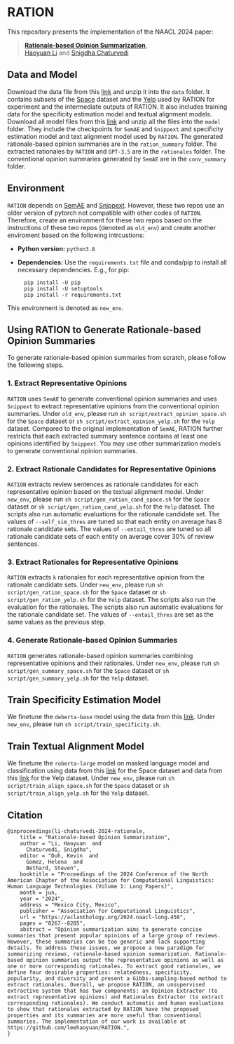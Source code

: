 # RATION
This repository presents the implementation of the NAACL 2024 paper:
> [**Rationale-based Opinion Summarization**](https://aclanthology.org/2024.naacl-long.458/),<br/>
[Haoyuan Li](https://leehaoyuan.github.io/) and [Snigdha Chaturvedi](https://sites.google.com/site/snigdhac/)
>

## Data and Model
Download the data file from this [link](https://drive.google.com/file/d/1XXhDLOE4cH09rRko1fs2kFOkE5yX5RaN/view?usp=sharing) and unzip it into  the `data` folder. It contains subsets of  the [Space](https://github.com/stangelid/qt) dataset and the [Yelp](https://www.yelp.com/dataset) used by RATION for experiment and the intermediate outputs of RATION. It also includes training data for the specificity estimation model and textual alignment models. 
Download all model files from this [link](https://drive.google.com/drive/folders/1J3KbtTAB8p0bQ-qPghI5RT1hrvL2Amci?usp=drive_link) and unzip all the files into the `model` folder. They include the checkpoints for `SemAE` and `Snippext` and specificity estimation model and text alignment model used by `RATION`.
The generated rationale-based opinion summaries are in the `ration_summary` folder. The extracted rationales by `RATION` and `GPT-3.5` are in the `rationales` folder. The conventional opinion summaries generated by `SemAE` are in the `conv_summary` folder.
## Environment
`RATION` depends on [SemAE](https://github.com/brcsomnath/SemAE) and [Snippext](https://github.com/rit-git/Snippext_public). However, these two repos use an older version of pytorch not compatible with other codes of `RATION`. Therefore, create an environment for these two repos based on the instructions of these two repos (denoted as `old_env`) and create another enviroment based on the following intrcustions:

* __Python version:__ `python3.8`

* __Dependencies:__ Use the `requirements.txt` file and conda/pip to install all necessary dependencies. E.g., for pip:

		pip install -U pip
		pip install -U setuptools
		pip install -r requirements.txt 

This environment is denoted as  `new_env`.

## Using RATION to Generate Rationale-based Opinion Summaries
To generate rationale-based opinion summaries from scratch, please follow the following steps.

### 1. Extract Representative Opinions
`RATION` uses `SemAE` to generate conventional opinion summaries and uses `Snippext` to extract representative opinions from the conventional opinion summaries. Under `old_env`, please run `sh script/extract_opinion_space.sh` for the `Space` dataset or `sh script/extract_opinion_yelp.sh` for the `Yelp` dataset. Compared to the original implementation of `SemAE`, RATION further restricts that each extracted summary sentence contains at least one opinions identified by `Snippext`. You may use other summarization models to generate conventional opinion summaries. 

### 2. Extract Rationale Candidates for Representative Opinions
`RATION` extracts review sentences as rationale candidates for each representative opinion based on the textual alignment model.   Under `new_env`, please run `sh script/gen_ration_cand_space.sh` for the `Space` dataset or `sh script/gen_ration_cand_yelp.sh` for the `Yelp` dataset. The scripts also run automatic evaluations for the rationale candidate set. The values of `--self_sim_thres` are tuned so that each entity on average has 8 rationale candidate sets. The values of `--entail_thres` are tuned so all rationale candidate sets of each entity on average cover 30% of review sentences. 

### 3. Extract Rationales for Representative Opinions
`RATION` extracts `k` rationales for each representative opinion from the rationale candidate sets.   Under `new_env`, please run `sh script/gen_ration_space.sh` for the `Space` dataset or `sh script/gen_ration_yelp.sh` for the `Yelp` dataset. The scripts also run the evaluation for the rationales.  The scripts also run automatic evaluations for the rationale candidate set. The values of `--entail_thres` are set as the same values as the previous step.

### 4. Generate Rationale-based Opinion Summaries
`RATION` generates rationale-based opinion summaries combining representative opinions and their rationales.   Under `new_env`, please run `sh script/gen_summary_space.sh` for the `Space` dataset or `sh script/gen_summary_yelp.sh` for the `Yelp` dataset. 


## Train Specificity Estimation Model
We finetune the `deberta-base` model using the data from this [link](https://github.com/wjko2/Domain-Agnostic-Sentence-Specificity-Prediction). Under `new_env`, please run `sh script/train_specificity.sh`.

## Train Textual Alignment Model
We finetune the `roberta-large` model on masked language model and classification using data from this [link](https://github.com/rit-git/Snippext_public) for the Space dataset and data from this [link](https://github.com/NUSTM/ACOS) for the Yelp dataset. Under `new_env`, please run `sh script/train_align_space.sh` for the `Space` dataset or `sh script/train_align_yelp.sh` for the `Yelp` dataset.

## Citation

```
@inproceedings{li-chaturvedi-2024-rationale,
    title = "Rationale-based Opinion Summarization",
    author = "Li, Haoyuan  and
      Chaturvedi, Snigdha",
    editor = "Duh, Kevin  and
      Gomez, Helena  and
      Bethard, Steven",
    booktitle = "Proceedings of the 2024 Conference of the North American Chapter of the Association for Computational Linguistics: Human Language Technologies (Volume 1: Long Papers)",
    month = jun,
    year = "2024",
    address = "Mexico City, Mexico",
    publisher = "Association for Computational Linguistics",
    url = "https://aclanthology.org/2024.naacl-long.458",
    pages = "8267--8285",
    abstract = "Opinion summarization aims to generate concise summaries that present popular opinions of a large group of reviews. However, these summaries can be too generic and lack supporting details. To address these issues, we propose a new paradigm for summarizing reviews, rationale-based opinion summarization. Rationale-based opinion summaries output the representative opinions as well as one or more corresponding rationales. To extract good rationales, we define four desirable properties: relatedness, specificity, popularity, and diversity and present a Gibbs-sampling-based method to extract rationales. Overall, we propose RATION, an unsupervised extractive system that has two components: an Opinion Extractor (to extract representative opinions) and Rationales Extractor (to extract corresponding rationales). We conduct automatic and human evaluations to show that rationales extracted by RATION have the proposed properties and its summaries are more useful than conventional summaries. The implementation of our work is available at https://github.com/leehaoyuan/RATION.",
}
```
